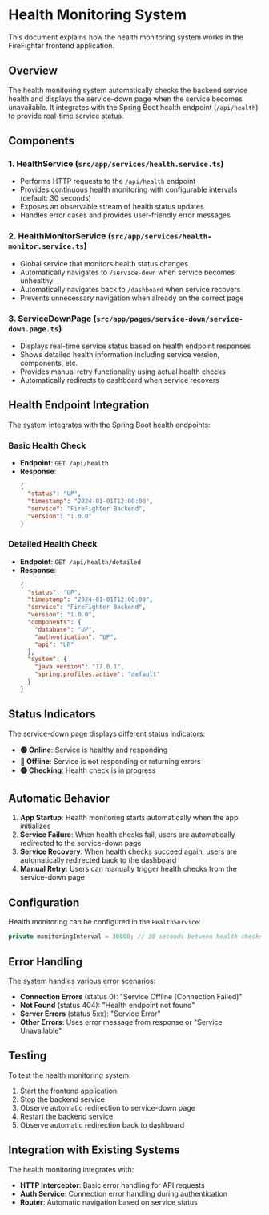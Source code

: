 # Health Monitoring System

This document explains how the health monitoring system works in the FireFighter frontend application.

## Overview

The health monitoring system automatically checks the backend service health and displays the service-down page when the service becomes unavailable. It integrates with the Spring Boot health endpoint (`/api/health`) to provide real-time service status.

## Components

### 1. HealthService (`src/app/services/health.service.ts`)
- Performs HTTP requests to the `/api/health` endpoint
- Provides continuous health monitoring with configurable intervals (default: 30 seconds)
- Exposes an observable stream of health status updates
- Handles error cases and provides user-friendly error messages

### 2. HealthMonitorService (`src/app/services/health-monitor.service.ts`)
- Global service that monitors health status changes
- Automatically navigates to `/service-down` when service becomes unhealthy
- Automatically navigates back to `/dashboard` when service recovers
- Prevents unnecessary navigation when already on the correct page

### 3. ServiceDownPage (`src/app/pages/service-down/service-down.page.ts`)
- Displays real-time service status based on health endpoint responses
- Shows detailed health information including service version, components, etc.
- Provides manual retry functionality using actual health checks
- Automatically redirects to dashboard when service recovers

## Health Endpoint Integration

The system integrates with the Spring Boot health endpoints:

### Basic Health Check
- **Endpoint**: `GET /api/health`
- **Response**: 
  ```json
  {
    "status": "UP",
    "timestamp": "2024-01-01T12:00:00",
    "service": "FireFighter Backend",
    "version": "1.0.0"
  }
  ```

### Detailed Health Check
- **Endpoint**: `GET /api/health/detailed`
- **Response**:
  ```json
  {
    "status": "UP",
    "timestamp": "2024-01-01T12:00:00",
    "service": "FireFighter Backend",
    "version": "1.0.0",
    "components": {
      "database": "UP",
      "authentication": "UP",
      "api": "UP"
    },
    "system": {
      "java.version": "17.0.1",
      "spring.profiles.active": "default"
    }
  }
  ```

## Status Indicators

The service-down page displays different status indicators:

- **🟢 Online**: Service is healthy and responding
- **🔴 Offline**: Service is not responding or returning errors
- **🟡 Checking**: Health check is in progress

## Automatic Behavior

1. **App Startup**: Health monitoring starts automatically when the app initializes
2. **Service Failure**: When health checks fail, users are automatically redirected to the service-down page
3. **Service Recovery**: When health checks succeed again, users are automatically redirected back to the dashboard
4. **Manual Retry**: Users can manually trigger health checks from the service-down page

## Configuration

Health monitoring can be configured in the `HealthService`:

```typescript
private monitoringInterval = 30000; // 30 seconds between health checks
```

## Error Handling

The system handles various error scenarios:

- **Connection Errors** (status 0): "Service Offline (Connection Failed)"
- **Not Found** (status 404): "Health endpoint not found"
- **Server Errors** (status 5xx): "Service Error"
- **Other Errors**: Uses error message from response or "Service Unavailable"

## Testing

To test the health monitoring system:

1. Start the frontend application
2. Stop the backend service
3. Observe automatic redirection to service-down page
4. Restart the backend service
5. Observe automatic redirection back to dashboard

## Integration with Existing Systems

The health monitoring integrates with:

- **HTTP Interceptor**: Basic error handling for API requests
- **Auth Service**: Connection error handling during authentication
- **Router**: Automatic navigation based on service status
